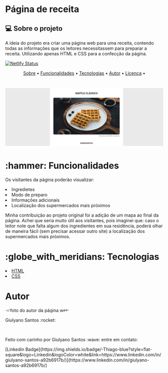 # Página de receita 

## :computer: Sobre o projeto
<p id="sobre">A ideia do projeto era criar uma página web para uma receita, contendo todas as informações que os leitores necessitassem para preparar a receita. Utilizando apenas HTML e CSS para a confecção da página. </p>

[![Netlify Status](https://api.netlify.com/api/v1/badges/10a5cf43-3ce5-46d7-a6bd-af1cea83d86e/deploy-status)](https://app.netlify.com/sites/paginadereceita/deploys)

<p align="center">
 <a href="#sobre">Sobre</a> •
 <a href="#functions">Funcionalidades</a> • 
 <a href="#tecnologias">Tecnologias</a> •  
 <a href="#autor">Autor</a> •
 <a href="#licenca">Licença</a> • 
</p>


<h1 align="center">
  <img alt="Prévia do site" title="#paginadereceita" src="/assets/banner-projeto.png" />
</h1>

<h1 id="functions"> :hammer: Funcionalidades</h1>
<p>Os visitantes da página poderão visualizar: </p>
<li> Ingredietes </li>
<li>  Modo de preparo </li>
<li>  Informações adicionais </li>
<li>  Localização dos supermercados mais próximos </li>
<p> Minha contribuição ao projeto original foi a adição de um mapa ao final da página. Achei que seria muito útil aos visitantes, pois imaginei que: caso o leitor note que falta algum dos ingredientes em sua residência, poderá olhar de maneira fácil (sem precisar acessar outro site) a localização dos supermercados mais próximos.</p>


<h1 id="tecnologias"> :globe_with_meridians: Tecnologias</h1>
<li><a href='https://developer.mozilla.org/en-US/docs/Web/HTML' target='_blank'> HTML </a></li>
<li><a href='https://developer.mozilla.org/en-US/docs/Web/CSS' target='_blank'> CSS </a></li>

<h1 href='#autor'> Autor </h1>
<img src='' alt='foto do autor da página web' style="border-radius: 50%;">
<br>
<p> Giulyano Santos :rocket: </p>
<br>
<p> Feito com carinho por Giulyano Santos :wave: entre em contato: </p>
[Linkedin Badge](https://img.shields.io/badge/-Thiago-blue?style=flat-square&logo=Linkedin&logoColor=white&link=https://www.linkedin.com/in/giulyano-santos-a92b6917b/)](https://www.linkedin.com/in/giulyano-santos-a92b6917b/) 
